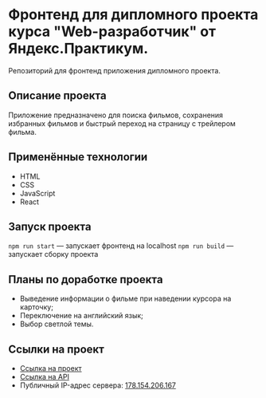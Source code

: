 # Фронтенд для дипломного проекта курса "Web-разработчик" от Яндекс.Практикум.
Репозиторий для фронтенд приложения дипломного проекта. 

## Описание проекта

Приложение предназначено для поиска фильмов, сохранения избранных фильмов и быстрый переход на страницу с трейлером фильма.

## Применённые технологии

- HTML
- CSS
- JavaScript
- React

## Запуск проекта

`npm run start` — запускает фронтенд на localhost
`npm run build` — запускает сборку проекта

## Планы по доработке проекта

- Выведение информации о фильме при наведении курсора на карточку;
- Переключение на английский язык;
- Выбор светлой темы.


## Ссылки на проект

- [Ссылка на проект](https://aryamnov.nomoredomains.club/)
- [Ссылка на API](https://api.aryamnov.nomoredomains.club/)
- Публичный IP-адрес сервера: [178.154.206.167](http://178.154.206.167/) 
